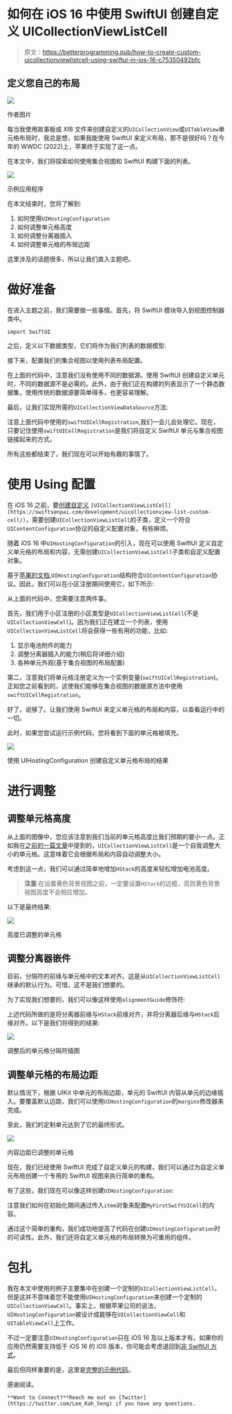 # 如何在 iOS 16 中使用 SwiftUI 创建自定义 UICollectionViewListCell

> 原文：<https://betterprogramming.pub/how-to-create-custom-uicollectionviewlistcell-using-swiftui-in-ios-16-c75350492bfc>

## 定义您自己的布局

![](img/c9694d753fcb695c84cc830bdf64f2ca.png)

作者图片

每当我使用故事板或 XIB 文件来创建自定义的`UICollectionView`或`UITableView`单元格布局时，我总是想，如果我能使用 SwiftUI 来定义布局，那不是很好吗？在今年的 WWDC (2022)上，苹果终于实现了这一点。

在本文中，我们将探索如何使用集合视图和 SwiftUI 构建下面的列表。

![](img/c0285f3895529db6bd6d2ea7981893d2.png)

示例应用程序

在本文结束时，您将了解到:

1.  如何使用`UIHostingConfiguration`
2.  如何调整单元格高度
3.  如何调整分离器插入
4.  如何调整单元格的布局边距

这里涉及的话题很多，所以让我们直入主题吧。

# 做好准备

在进入主题之前，我们需要做一些事情。首先，将 SwiftUI 模块导入到视图控制器类中。

```
import SwiftUI
```

之后，定义以下数据类型，它们将作为我们列表的数据模型:

接下来，配置我们的集合视图以使用列表布局配置。

在上面的代码中，注意我们没有使用不同的数据源。使用 SwiftUI 创建自定义单元时，不同的数据源不是必需的。此外，由于我们正在构建的列表显示了一个静态数据集，使用传统的数据源要简单得多，也更容易理解。

最后，让我们实现所需的`UICollectionViewDataSource`方法:

注意上面代码中使用的`swiftUICellRegistration`,我们一会儿会处理它。现在，只要记住使用`swiftUICellRegistration`是我们将自定义 SwiftUI 单元与集合视图链接起来的方式。

所有这些都结束了，我们现在可以开始有趣的事情了。

# 使用 Using 配置

在 iOS 16 之前，要[创建自定义](https://swiftsenpai.com/development/uicollectionview-list-custom-cell/) `[UICollectionViewListCell](https://swiftsenpai.com/development/uicollectionview-list-custom-cell/)`，需要创建`UICollectionViewListCell`的子类，定义一个符合`UIContentConfiguration`协议的自定义配置对象，有些麻烦。

随着 iOS 16 中`UIHostingConfiguration`的引入，现在可以使用 SwiftUI 定义自定义单元格的布局和内容，无需创建`UICollectionViewListCell`子类和自定义配置对象。

基于[苹果的文档](https://developer.apple.com/documentation/SwiftUI/UIHostingConfiguration),`UIHostingConfiguration`结构符合`UIContentConfiguration`协议。因此，我们可以在小区注册期间使用它，如下所示:

从上面的代码中，您需要注意两件事。

首先，我们用于小区注册的小区类型是`UICollectionViewListCell`(不是`UICollectionViewCell`)。因为我们正在建立一个列表，使用`UICollectionViewListCell`将会获得一些有用的功能，比如:

1.  显示电池附件的能力
2.  调整分离器插入的能力(稍后将详细介绍)
3.  各种单元外观(基于集合视图的布局配置)

第二，注意我们将单元格注册定义为一个实例变量(`swiftUICellRegistration`)。正如您之前看到的，这使我们能够在集合视图的数据源方法中使用`swiftUICellRegistration`。

好了，说够了。让我们使用 SwiftUI 来定义单元格的布局和内容，以查看运行中的一切。

此时，如果您尝试运行示例代码，您将看到下面的单元格被填充。

![](img/6352eefd261086085ec26d0848f622f1.png)

使用 UIHostingConfiguration 创建自定义单元格布局的结果

# 进行调整

## 调整单元格高度

从上面的图像中，您应该注意到我们当前的单元格高度比我们预期的要小一点。正如我在[之前的一篇文章](https://swiftsenpai.com/development/custom-uicollectionviewlistcell-in-ib/)中提到的，`UICollectionViewListCell`是一个自我调整大小的单元格。这意味着它会根据布局和内容自动调整大小。

考虑到这一点，我们可以通过简单地增加`HStack`的高度来轻松增加电池高度。

> **注意**:在设置黄色背景视图之前，一定要设置`HStack`的边框，否则黄色背景视图高度不会相应增加。

以下是最终结果:

![](img/d0b0dcb675e4753cbe4411b8621ce69f.png)

高度已调整的单元格

## 调整分离器嵌件

目前，分隔符的前缘与单元格中的文本对齐。这是从`UICollectionViewListCell`继承的默认行为。可惜，这不是我们想要的。

为了实现我们想要的，我们可以像这样使用`alignmentGuide`修饰符:

上述代码所做的是将分离器前缘与`HStack`前缘对齐，并将分离器后缘与`HStack`后缘对齐。以下是我们将得到的结果:

![](img/ceacc266a66e2702f81f3ff4de781ad9.png)

调整后的单元格分隔符插图

## 调整单元格的布局边距

默认情况下，根据 UIKit 中单元的布局边距，单元的 SwiftUI 内容从单元的边缘插入。要覆盖默认边距，我们可以使用`UIHostingConfiguration`的`margins`修改器来完成。

至此，我们的定制单元达到了它的最终形式。

![](img/2c4a1ade3c6026ec7e9a97b5effe4c7f.png)

内容边距已调整的单元格

现在，我们已经使用 SwiftUI 完成了自定义单元的构建，我们可以通过为自定义单元布局创建一个专用的 SwiftUI 视图来执行简单的重构。

有了这些，我们现在可以像这样创建`UIHostingConfiguration`:

注意我们如何在初始化期间通过传入`item`对象来配置`MyFirstSwiftUICell`的内容。

通过这个简单的重构，我们成功地提高了代码在创建`UIHostingConfiguration`时的可读性。此外，我们还将自定义单元格的布局转换为可重用的组件。

# 包扎

我在本文中使用的例子主要集中在创建一个定制的`UICollectionViewListCell`，但是这并不意味着您不能使用`UIHostingConfiguration`来创建一个定制的`UICollectionViewCell`。事实上，根据苹果公司的说法，`UIHostingConfiguration`被设计成能够在`UICollectionViewCell`和`UITableViewCell`上工作。

不过一定要注意`UIHostingConfiguration`只在 iOS 16 及以上版本才有。如果你的应用仍然需要支持低于 iOS 16 的 iOS 版本，你可能会考虑退回到[非 SwiftUI 方式](https://swiftsenpai.com/development/uicollectionview-list-custom-cell/)。

最后但同样重要的是，这里是[完整的示例代码](https://github.com/LeeKahSeng/SwiftSenpai-UICollectionView-SwiftUI)。

感谢阅读。

```
**Want to Connect?**Reach me out on [Twitter](https://twitter.com/Lee_Kah_Seng) if you have any questions.
```